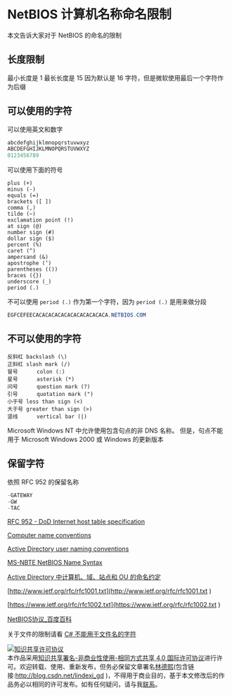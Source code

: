 # NetBIOS 计算机名称命名限制

本文告诉大家对于 NetBIOS 的命名的限制

<!--more-->

## 长度限制

最小长度是 1 最长长度是 15 因为默认是 16 字符，但是微软使用最后一个字符作为后缀

## 可以使用的字符

可以使用英文和数字 

```csharp
abcdefghijklmnopqrstuvwxyz
ABCDEFGHIJKLMNOPQRSTUVWXYZ
0123456789
```

可以使用下面的符号

```
plus (+)
minus (-)
equals (=)
brackets ([ ])
comma (,)
tilde (~)
exclamation point (!)
at sign (@)
number sign (#)
dollar sign ($)
percent (%)
caret (^)
ampersand (&)
apostrophe (‘)
parentheses (())
braces ({})
underscore (_)
period (.)
```

不可以使用 `period (.)` 作为第一个字符，因为 `period (.)` 是用来做分段

```csharp
EGFCEFEECACACACACACACACACACACACA.NETBIOS.COM
```

## 不可以使用的字符

```
反斜杠	backslash (\)
正斜杠	slash mark (/)
冒号		colon (:)
星号		asterisk (*)
问号		question mark (?)
引号		quotation mark (")
小于号	less than sign (<) 
大于号	greater than sign (>)
竖线		vertical bar (|)
```

Microsoft Windows NT 中允许使用包含句点的非 DNS 名称。 但是，句点不能用于 Microsoft Windows 2000 或 Windows 的更新版本

## 保留字符

依照 RFC 952 的保留名称

```csharp
-GATEWAY
-GW
-TAC
```

[RFC 952 - DoD Internet host table specification](https://tools.ietf.org/html/rfc952 )

[Computer name conventions](http://ivan.dretvic.com/2012/10/computer-name-conventions/ )

[Active Directory user naming conventions](https://activedirectorypro.com/active-directory-user-naming-convention/ )

[MS-NBTE NetBIOS Name Syntax](https://msdn.microsoft.com/en-us/library/dd891456.aspx )

[Active Directory 中计算机、域、站点和 OU 的命名约定](https://support.microsoft.com/zh-cn/help/909264/naming-conventions-in-active-directory-for-computers-domains-sites-and )

[http://www.ietf.org/rfc/rfc1001.txt](http://www.ietf.org/rfc/rfc1001.txt )

[https://www.ietf.org/rfc/rfc1002.txt](https://www.ietf.org/rfc/rfc1002.txt )

[NetBIOS协议_百度百科](https://baike.baidu.com/item/NetBIOS%E5%8D%8F%E8%AE%AE )

关于文件的限制请看 [C# 不能用于文件名的字符](https://lindexi.gitee.io/post/C-%E4%B8%8D%E8%83%BD%E7%94%A8%E4%BA%8E%E6%96%87%E4%BB%B6%E5%90%8D%E7%9A%84%E5%AD%97%E7%AC%A6.html )

<a rel="license" href="http://creativecommons.org/licenses/by-nc-sa/4.0/"><img alt="知识共享许可协议" style="border-width:0" src="https://licensebuttons.net/l/by-nc-sa/4.0/88x31.png" /></a><br />本作品采用<a rel="license" href="http://creativecommons.org/licenses/by-nc-sa/4.0/">知识共享署名-非商业性使用-相同方式共享 4.0 国际许可协议</a>进行许可。欢迎转载、使用、重新发布，但务必保留文章署名[林德熙](http://blog.csdn.net/lindexi_gd)(包含链接:http://blog.csdn.net/lindexi_gd )，不得用于商业目的，基于本文修改后的作品务必以相同的许可发布。如有任何疑问，请与我[联系](mailto:lindexi_gd@163.com)。
